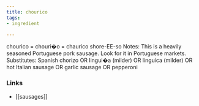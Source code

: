 ```yaml
---
title: chourico
tags:
- ingredient

---
```

chourico = chouri�o = chaurico shore-EE-so Notes: This is a heavily seasoned Portuguese pork sausage. Look for it in Portuguese markets. Substitutes: Spanish chorizo OR lingui�a (milder) OR linguica (milder) OR hot Italian sausage OR garlic sausage OR pepperoni

### Links

* [[sausages]]
